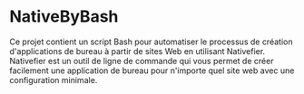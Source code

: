 # NativeByBash
Ce projet contient un script Bash pour automatiser le processus de création d'applications de bureau à partir de sites Web en utilisant Nativefier. Nativefier est un outil de ligne de commande qui vous permet de créer facilement une application de bureau pour n'importe quel site web avec une configuration minimale.
